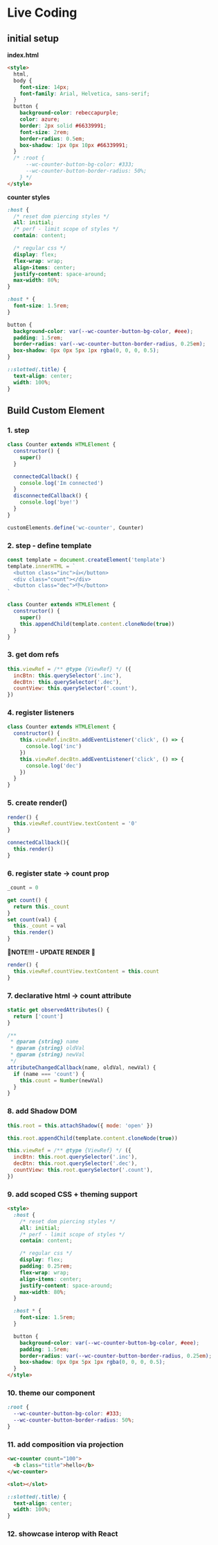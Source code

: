 # Live Coding

## initial setup

**index.html**

```html
<style>
  html,
  body {
    font-size: 14px;
    font-family: Arial, Helvetica, sans-serif;
  }
  button {
    background-color: rebeccapurple;
    color: azure;
    border: 2px solid #66339991;
    font-size: 2rem;
    border-radius: 0.5em;
    box-shadow: 1px 0px 10px #66339991;
  }
  /* :root {
      --wc-counter-button-bg-color: #333;
      --wc-counter-button-border-radius: 50%;
    } */
</style>
```

**counter styles**

```css
:host {
  /* reset dom piercing styles */
  all: initial;
  /* perf - limit scope of styles */
  contain: content;

  /* regular css */
  display: flex;
  flex-wrap: wrap;
  align-items: center;
  justify-content: space-around;
  max-width: 80%;
}

:host * {
  font-size: 1.5rem;
}

button {
  background-color: var(--wc-counter-button-bg-color, #eee);
  padding: 1.5rem;
  border-radius: var(--wc-counter-button-border-radius, 0.25em);
  box-shadow: 0px 0px 5px 1px rgba(0, 0, 0, 0.5);
}

::slotted(.title) {
  text-align: center;
  width: 100%;
}
```

## Build Custom Element

### 1. step

```js
class Counter extends HTMLElement {
  constructor() {
    super()
  }

  connectedCallback() {
    console.log('Im connected')
  }
  disconnectedCallback() {
    console.log('bye!')
  }
}

customElements.define('wc-counter', Counter)
```

### 2. step - define template

```js
const template = document.createElement('template')
template.innerHTML = `
  <button class="inc">👍</button>
  <div class="count"></div>
  <button class="dec">👎</button>
`

class Counter extends HTMLElement {
  constructor() {
    super()
    this.appendChild(template.content.cloneNode(true))
  }
}
```

### 3. get dom refs

```js
this.viewRef = /** @type {ViewRef} */ ({
  incBtn: this.querySelector('.inc'),
  decBtn: this.querySelector('.dec'),
  countView: this.querySelector('.count'),
})
```

### 4. register listeners

```js
class Counter extends HTMLElement {
  constructor() {
    this.viewRef.incBtn.addEventListener('click', () => {
      console.log('inc')
    })
    this.viewRef.decBtn.addEventListener('click', () => {
      console.log('dec')
    })
  }
}
```

### 5. create render()

```js
render() {
  this.viewRef.countView.textContent = '0'
}

connectedCallback(){
  this.render()
}
```

### 6. register state -> count prop

```js
_count = 0

get count() {
  return this._count
}
set count(val) {
  this._count = val
  this.render()
}
```

**🚨NOTE!!! - UPDATE RENDER 🚨**

```js
render() {
  this.viewRef.countView.textContent = this.count
}
```

### 7. declarative html -> count attribute

```js
static get observedAttributes() {
  return ['count']
}

/**
 * @param {string} name
 * @param {string} oldVal
 * @param {string} newVal
 */
attributeChangedCallback(name, oldVal, newVal) {
  if (name === 'count') {
    this.count = Number(newVal)
  }
}
```

### 8. add Shadow DOM

```js
this.root = this.attachShadow({ mode: 'open' })

this.root.appendChild(template.content.cloneNode(true))

this.viewRef = /** @type {ViewRef} */ ({
  incBtn: this.root.querySelector('.inc'),
  decBtn: this.root.querySelector('.dec'),
  countView: this.root.querySelector('.count'),
})
```

### 9. add scoped CSS + theming support

```html
<style>
  :host {
    /* reset dom piercing styles */
    all: initial;
    /* perf - limit scope of styles */
    contain: content;

    /* regular css */
    display: flex;
    padding: 0.25rem;
    flex-wrap: wrap;
    align-items: center;
    justify-content: space-around;
    max-width: 80%;
  }

  :host * {
    font-size: 1.5rem;
  }

  button {
    background-color: var(--wc-counter-button-bg-color, #eee);
    padding: 1.5rem;
    border-radius: var(--wc-counter-button-border-radius, 0.25em);
    box-shadow: 0px 0px 5px 1px rgba(0, 0, 0, 0.5);
  }
</style>
```

### 10. theme our component

```css
:root {
  --wc-counter-button-bg-color: #333;
  --wc-counter-button-border-radius: 50%;
}
```

### 11. add composition via projection

```html
<wc-counter count="100">
  <b class="title">hello</b>
</wc-counter>
```

```html
<slot></slot>
```

```css
::slotted(.title) {
  text-align: center;
  width: 100%;
}
```

### 12. showcase interop with React
